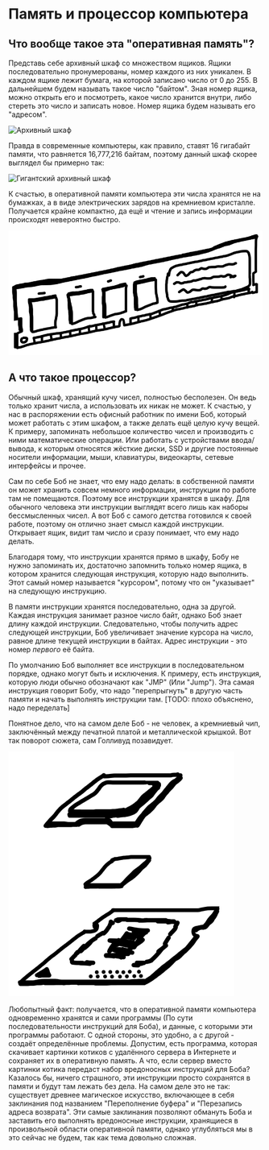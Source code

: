 # Память и процессор компьютера

## Что вообще такое эта "оперативная память"?
Представь себе архивный шкаф со множеством ящиков. Ящики последовательно пронумерованы,
номер каждого из них уникален. В каждом ящике лежит бумага, на которой записано число от
0 до 255. В дальнейшем будем называть такое число "байтом". Зная номер ящика, можно открыть
его и посмотреть, какое число хранится внутри, либо стереть это число и записать новое.
Номер ящика будем называть его "адресом".

![Архивный шкаф](./archive-closet.png)

Правда в современные компьютеры, как правило, ставят 16 гигабайт памяти, что равняется
16,777,216 байтам, поэтому данный шкаф скорее выглядел бы примерно так:

![Гигантский архивный шкаф](./giant-archive-closet.png)

К счастью, в оперативной памяти компьютера эти числа хранятся не на бумажках, а в виде
электрических зарядов на кремниевом кристалле. Получается крайне компактно, да ещё
и чтение и запись информации происходят невероятно быстро.

![Плашка оперативной памяти](./ram-stick.png)

## А что такое процессор?
Обычный шкаф, хранящий кучу чисел, полностью бесполезен. Он ведь только хранит
числа, а использовать их никак не может. К счастью, у нас в распоряжении есть
офисный работник по имени Боб, который может работать с этим шкафом, а также
делать ещё целую кучу вещей. К примеру, запоминать небольшое количество чисел
и производить с ними математические операции. Или работать с устройствами ввода/вывода,
к которым относятся жёсткие диски, SSD и другие постоянные носители информации,
мыши, клавиатуры, видеокарты, сетевые интерфейсы и прочее.

Сам по себе Боб не знает, что ему надо делать: в собственной памяти он может хранить
совсем немного информации, инструкции по работе там не помещаются. Поэтому все инструкции
хранятся в шкафу. Для обычного человека эти инструкции выглядят всего лишь как наборы
бессмысленных чисел. А вот Боб с самого детства готовился к своей работе, поэтому он
отлично знает смысл каждой инструкции. Открывает ящик, видит там число и сразу понимает,
что ему надо делать.

Благодаря тому, что инструкции хранятся прямо в шкафу, Бобу не нужно запоминать их,
достаточно запомнить только номер ящика, в котором хранится следующая инструкция,
которую надо выполнить. Этот самый номер называется "курсором", потому что он "указывает"
на следующую инструкцию.

В памяти инструкции хранятся последовательно, одна за другой. Каждая инструкция занимает
разное число байт, однако Боб знает длину каждой инструкции. Следовательно, чтобы
получить адрес следующей инструкции, Боб увеличивает значение курсора на
число, равное длине текущей инструкции в байтах. Адрес инструкции - это номер
*первого* её байта.

По умолчанию Боб выполняет все инструкции в последовательном порядке, однако могут
быть и исключения. К примеру, есть инструкция, которую люди обычно обозначают как "JMP"
(Или "Jump"). Эта самая инструкция говорит Бобу, что надо "перепрыгнуть" в другую часть
памяти и начать выполнять инструкции там. [TODO: плохо объяснено, надо переделать]

Понятное дело, что на самом деле Боб - не человек, а кремниевый чип, заключённый между
печатной платой и металлической крышкой. Вот так поворот сюжета, сам Голливуд позавидует.

![Разобранный процессор](./cpu-dissection.png)

Любопытный факт: получается, что в оперативной памяти компьютера одновременно хранятся
и сами программы (По сути последовательности инструкций для Боба), и данные, с которыми
эти программы работают. С одной стороны, это удобно, а с другой - создаёт определённые
проблемы. Допустим, есть программа, которая скачивает картинки котиков с удалённого
сервера в Интернете и сохраняет их в оперативную память. А что, если сервер вместо
картинки котика передаст набор вредоносных инструкций для Боба? Казалось бы, ничего
страшного, эти инструкции просто сохранятся в памяти и будут там лежать без дела.
На самом деле это не так: существует древнее магическое искусство, включающее в себя
заклинания под названием "Переполнение буфера" и "Перезапись адреса возврата". Эти
самые заклинания позволяют обмануть Боба и заставить его выполнять вредоносные инструкции,
хранящиеся в произвольной области оперативной памяти, однако углубляться мы в это сейчас не
будем, так как тема довольно сложная.

